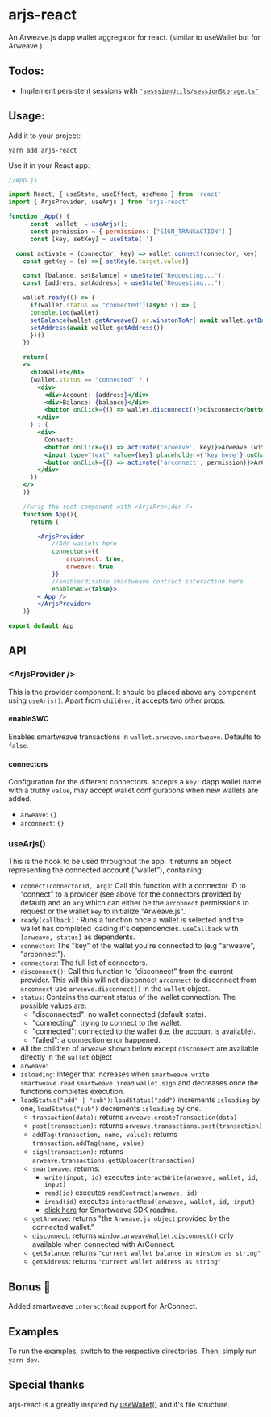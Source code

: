 # arjs-react
An Arweave.js dapp wallet aggregator for react. (similar to useWallet but for Arweave.) 

## Todos:
* Implement persistent sessions with [`"sesssionUtils/sessionStorage.ts"`](https://github.com/nanofuxion/arjs-react/blob/main/src/sesssionUtils/sessionStorage.ts)

## Usage: 
Add it to your project:

```console
yarn add arjs-react 
```


Use it in your React app:

```jsx
//App.js

import React, { useState, useEffect, useMemo } from 'react'
import { ArjsProvider, useArjs } from 'arjs-react'

function _App() {
      const  wallet  = useArjs();
      const permission = { permissions: ["SIGN_TRANSACTION"] }
      const [key, setKey] = useState('')

  const activate = (connector, key) => wallet.connect(connector, key)
    const getKey = (e) =>{ setKey(e.target.value)}

    const [balance, setBalance] = useState("Requesting...");
    const [address, setAddress] = useState("Requesting...");

    wallet.ready(() => {
      if(wallet.status == "connected")(async () => {
      console.log(wallet)
      setBalance(wallet.getArweave().ar.winstonToAr( await wallet.getBalance("self")))
      setAddress(await wallet.getAddress())
      })()
    })

    return(
    <>
      <h1>Wallet</h1>
      {wallet.status == "connected" ? (
        <div>
          <div>Account: {address}</div>
          <div>Balance: {balance}</div>
          <button onClick={() => wallet.disconnect()}>disconnect</button>
        </div>
      ) : (
        <div>
          Connect:
          <button onClick={() => activate('arweave', key)}>Arweave (with Key)</button>
          <input type="text" value={key} placeholder={'key here'} onChange={getKey}/>
          <button onClick={() => activate('arconnect', permission)}>ArConnect</button>
        </div>
      )}
    </>
    )}

    //wrap the root component with <ArjsProvider />
    function App(){
      return (

        <ArjsProvider 
            //Add wallets here
            connectors={{
                arconnect: true,
                arweave: true
            }} 
            //enable/disable smartweave contract interaction here
            enableSWC={false}> 
        <_App />
        </ArjsProvider>
    )}

export default App 
```


## API

### &lt;ArjsProvider />

This is the provider component. It should be placed above any component using `useArjs()`. Apart from `children`, it accepts two other props:


#### enableSWC

Enables smartweave transactions in `wallet.arweave.smartweave`. 
Defaults to `false`.


#### connectors

Configuration for the different connectors. accepts a `key:` dapp wallet name with a truthy `value`, may accept wallet configurations when new wallets are added.
- `arweave`: `{}`
- `arconnect`: `{}`


### useArjs()

This is the hook to be used throughout the app. 
It returns an object representing the connected account (“wallet”), containing:

- `connect(connectorId, arg)`: Call this function with a connector ID to “connect” to a provider (see above for the connectors provided by default) and an `arg` which can either be the `arconnect` permissions to request or the wallet `key` to initialize "Arweave.js".
- `ready(callback)` : Runs a function once a wallet is selected and the wallet has completed loading it's dependencies. `useCallback` with `[arweave, status]` as dependents.
- `connector`: The "key" of the wallet you're connected to (e.g "arweave", "arconnect").
- `connectors`: The full list of connectors.
- `disconnect()`: Call this function to “disconnect” from the current provider. This will this will not disconnect `arconnect` to disconnect from `arconnect` use `arweave.disconnect()` in the `wallet` object.
- `status`: Contains the current status of the wallet connection. The possible values are:
  - "disconnected": no wallet connected (default state).
  - "connecting": trying to connect to the wallet.
  - "connected": connected to the wallet (i.e. the account is available).
  - "failed": a connection error happened.
- All the children of `arweave` shown below except `disconnect` are available directly in the `wallet` object
- `arweave`: 
- `isloading`: Integer that increases when `smartweave.write` `smartweave.read` `smartweave.iread` `wallet.sign` and decreases once the functions completes execution.
- `loadStatus("add" | "sub")`:  `loadStatus("add")` increments `isloading` by one, `loadStatus("sub")` decrements `isloading` by one.
    - `transaction(data):` returns `arweave.createTransaction(data)`
    - `post(transaction):` returns `arweave.transactions.post(transaction)`
    - `addTag(transaction, name, value):` returns `transaction.addTag(name, value)`
    - `sign(transaction):` returns `arweave.transactions.getUploader(transaction)`
    - `smartweave:` returns:
      - `write(input, id)` executes  `interactWrite(arweave, wallet, id, input)`
      - `read(id)` executes  `readContract(arweave, id)`
      - `iread(id)` executes `interactRead(arweave, wallet, id, input)` 
      - [click here](https://github.com/ArweaveTeam/SmartWeave/blob/master/SDK.md) for Smartweave SDK readme.
    - `getArweave`: returns "the `Arweave.js object` provided by the connected wallet."
    - `disconnect`: returns `window.arweaveWallet.disconnect()` only available when connected with ArConnect.
    - `getBalance`: returns `"current wallet balance in winston as string"`
    - `getAddress`: returns `"current wallet address as string"`

## Bonus 🍬

Added smartweave `interactRead` support for ArConnect.

## Examples

To run the examples, switch to the respective directories. Then, simply run `yarn dev`.

## Special thanks

arjs-react is a greatly inspired by [useWallet()](https://github.com/aragon/use-wallet) and it's file structure.